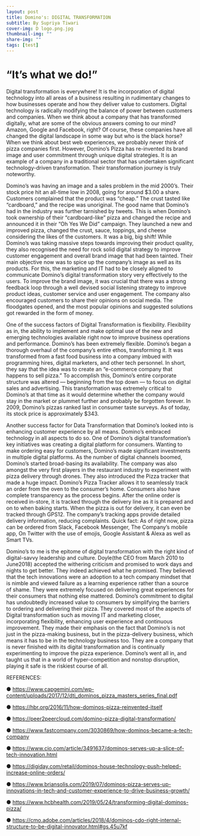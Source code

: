 ```yaml
---
layout: post
title: Domino's: DIGITAL TRANSFORMATION
subtitle: By Supriya Tiwari
cover-img: D logo.png.jpg
thumbnail-img: ""
share-img: ""
tags: [test]
---
```

# “It’s what we do!”

Digital transformation is everywhere! It is the incorporation of digital technology into all areas of a business resulting in rudimentary changes to how businesses operate and how they deliver value to customers. Digital technology is radically modifying the balance of power between customers and companies. When we think about a company that has transformed digitally, what are some of the obvious answers coming to our mind? Amazon, Google and Facebook, right? Of course, these companies have all changed the digital landscape in some way but who is the black horse? When we think about best web experiences, we probably never think of pizza companies first. However, Domino’s Pizza has re-invented its brand image and user commitment through unique digital strategies. It is an example of a company in a traditional sector that has undertaken significant technology-driven transformation. Their transformation journey is truly noteworthy.

Domino’s was having an image and a sales problem in the mid 2000’s. Their stock price hit an all-time low in 2008, going for around $3.00 a share. Customers complained that the product was “cheap.” The crust tasted like “cardboard,” and the recipe was unoriginal. The good name that Domino’s had in the industry was further tarnished by tweets. This is when Domino’s took ownership of their “cardboard-like” pizza and changed the recipe and announced it in their “Oh Yes We Did” campaign. They launched a new and improved pizza, changed the crust, sauce, toppings, and cheese considering the likes of the customers. It was a big, big shift! While Domino’s was taking massive steps towards improving their product quality, they also recognised the need for rock solid digital strategy to improve customer engagement and overall brand image that had been tainted. Their main objective now was to spice up the company’s image as well as its products. For this, the marketing and IT had to be closely aligned to communicate Domino’s digital transformation story very effectively to the users. To improve the brand image, it was crucial that there was a strong feedback loop through a well devised social listening strategy to improve product ideas, customer service and user engagement. The company also encouraged customers to share their opinions on social media. The floodgates opened, and the most popular opinions and suggested solutions got rewarded in the form of money. 

One of the success factors of Digital Transformation is flexibility. Flexibility as in, the ability to implement and make optimal use of the new and emerging technologies available right now to improve business operations and performance. Domino’s has been extremely flexible. Domino’s began a thorough overhaul of the company’s entire ethos, transforming it. It was transformed from a fast food business into a company imbued with programming hires, digital marketers, and other tech personnel. In short, they say that the idea was to create an “e-commerce company that happens to sell pizza.” To accomplish this, Domino’s entire corporate structure was altered — beginning from the top down — to focus on digital sales and advertising. This transformation was extremely critical to Domino’s at that time as it would determine whether the company would stay in the market or plummet further and probably be forgotten forever. In 2009, Domino’s pizzas ranked last in consumer taste surveys. As of today, its stock price is approximately $343.  

Another success factor for Data Transformation that Domino’s looked into is enhancing customer experience by all means. Domino’s embraced technology in all aspects to do so. One of Domino’s digital transformation’s key initiatives was creating a digital platform for consumers. Wanting to make ordering easy for customers, Domino’s made significant investments in multiple digital platforms. As the number of digital channels boomed, Domino’s started broad-basing its availability. The company was also amongst the very first players in the restaurant industry to experiment with pizza delivery through drones. They also introduced the Pizza tracker that made a huge impact. Domino’s Pizza Tracker allows it to seamlessly track an order from the oven to the consumer’s home. Consumers also have complete transparency as the process begins. After the online order is received in-store, it is tracked through the delivery line as it is prepared and on to when baking starts. When the pizza is out for delivery, it can even be tracked through GPS12. The company’s tracking apps provide detailed delivery information, reducing complaints. Quick fact: As of right now, pizza can be ordered from Slack, Facebook Messenger, The Company’s mobile app, On Twitter with the use of emojis, Google Assistant & Alexa as well as Smart TVs. 

Domino’s to me is the epitome of digital transformation with the right kind of digital-savvy leadership and culture. Doyle(the CEO from March 2010 to June2018) accepted the withering criticism and promised to work days and nights to get better. They indeed achieved what he promised. They believed that the tech innovations were an adoption to a tech company mindset that is nimble and viewed failure as a learning experience rather than a source of shame. They were extremely focused on delivering great experiences for their consumers that nothing else mattered. Domino’s commitment to digital has undoubtedly increased value to consumers by simplifying the barriers to ordering and delivering their pizza. They covered most of the aspects of Digital transformation such as moving IT and marketing closer, incorporating flexibility, enhancing user experience and continuous improvement. They made their emphasis on the fact that Domino’s is not just in the pizza-making business, but in the pizza-delivery business, which means it has to be in the technology business too. They are a company that is never finished with its digital transformation and is continually experimenting to improve the pizza experience.  Domino’s went all in, and taught us that in a world of hyper-competition and nonstop disruption, playing it safe is the riskiest course of all. 






REFERENCES:

●     https://www.capgemini.com/wp-content/uploads/2017/12/dti_dominos_pizza_masters_series_final.pdf

●      https://hbr.org/2016/11/how-dominos-pizza-reinvented-itself

●      https://peer2peercloud.com/domino-pizza-digital-transformation/

●      https://www.fastcompany.com/3030869/how-dominos-became-a-tech-company

●      https://www.cio.com/article/3491637/dominos-serves-up-a-slice-of-tech-innovation.html

●      https://digiday.com/retail/dominos-house-technology-push-helped-increase-online-orders/

●     https://www.briansolis.com/2019/07/dominos-pizza-serves-up-innovations-in-tech-and-customer-experience-to-drive-business-growth/

●     https://www.hcbhealth.com/2019/05/24/transforming-digital-dominos-pizza/

●     https://cmo.adobe.com/articles/2018/4/dominos-cdo-right-internal-structure-to-be-digital-innovator.html#gs.45u7kf


